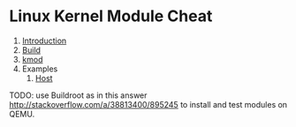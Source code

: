 # Linux Kernel Module Cheat

1.  [Introduction](introduction.md)
1.  [Build](build.md)
1.  [kmod](kmod.md)
1.  Examples
    1. [Host](host/)

TODO: use Buildroot as in this answer http://stackoverflow.com/a/38813400/895245 to install and test modules on QEMU.
